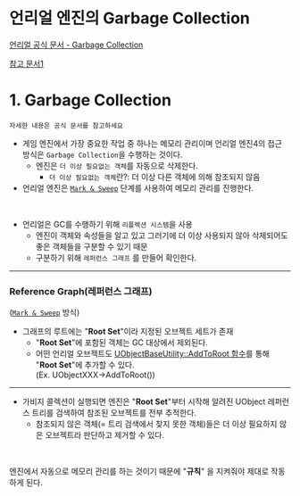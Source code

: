 언리얼 엔진의 Garbage Collection
===
[언리얼 공식 문서 - Garbage Collection](https://docs.unrealengine.com/4.27/ko/ProgrammingAndScripting/ProgrammingWithCPP/UnrealArchitecture/Objects/Optimizations/#%EA%B0%80%EB%B9%84%EC%A7%80%EC%BB%AC%EB%A0%89%EC%85%98)  

[참고 문서1](http://egloos.zum.com/sweeper/v/3205731)

# 1. Garbage Collection
```
자세한 내용은 공식 문서를 참고하세요
```

- 게임 엔진에서 가장 중요한 작업 중 하나는 메모리 관리이며 언리얼 엔진4의 접근 방식은 `Garbage Collection`을 수행하는 것이다.
  - 엔진은 `더 이상 필요없는 객체`를 자동으로 삭제한다.
    - `더 이상 필요없는 객체`란?: 더 이상 다른 객체에 의해 참조되지 않음
- 언리얼 엔진은 [`Mark & Sweep`](https://en.wikipedia.org/wiki/Tracing_garbage_collection#:~:text=Na%C3%AFve%20mark-and-sweep%5Bedit,problems%20in%20paged%20memory%20systems.) 단계를 사용하여 메모리 관리를 진행한다.
<br>

- 언리얼은 GC를 수행하기 위해 `리플렉션 시스템`을 사용
  - 엔진이 객체와 속성들을 알고 있고 그러기에 더 이상 사용되지 않아 삭제되어도 좋은 객체들을 구분할 수 있기 때문
  - 구분하기 위해 `레퍼런스 그래프` 를 만들어 확인한다.

***
### Reference Graph(레퍼런스 그래프)
([`Mark & Sweep`](https://en.wikipedia.org/wiki/Tracing_garbage_collection#:~:text=Na%C3%AFve%20mark-and-sweep%5Bedit,problems%20in%20paged%20memory%20systems.) 방식)
- 그래프의 루트에는 "**Root Set**"이라 지정된 오브젝트 세트가 존재
  - "**Root Set**"에 포함된 객체는 GC 대상에서 제외된다.
  - 어떤 언리얼 오브젝트도 [UObjectBaseUtility::AddToRoot 함수](https://docs.unrealengine.com/4.27/en-US/API/Runtime/CoreUObject/UObject/UObjectBaseUtility/AddToRoot/)를 통해 "**Root Set**"에 추가할 수 있다.  
(Ex. UObjectXXX->AddToRoot())
***

- 가비지 콜렉션이 실행되면 엔진은 "**Root Set**"부터 시작해 알려진 UObject 레퍼런스 트리를 검색하여 참조된 오브젝트를 전부 추적한다.
  - 참조되지 않은 객체(= 트리 검색에서 찾지 못한 객체)들은 더 이상 필요하지 않은 오브젝트라 판단하고 제거할 수 있다.
<br>

엔진에서 자동으로 메모리 관리를 하는 것이기 때문에 "**규칙**" 을 지켜줘야 제대로 작동하게 된다.
